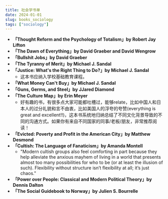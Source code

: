 ```yaml
---
title: 社会学书单
date: 2024-01-01
slug: books_sociology
tags: ["sociology"]
---
```


- **「Thought Reform and the Psychology of Totalism」by Robert Jay Lifton**
- **「The Dawn of Everything」by David Graeber and David Wengrow**
- **「Bullshit Jobs」by David Graeber** 
- **「The Tyranny of Merit」by Michael J. Sandal**
- **「Justice: What's the Right Thing to Do?」by Michael J. Sandal**
	- 这本书应纳入学校基础教育课程。
- **「What Money Can't Buy」by Michael J. Sandal**
- **「Guns, Germs, and Steel」by JJared Diamond**
- **「The Culture Map」by Erin Meyer**
	- 好有趣的书，有很多点大家可能都吐槽过，能够relate，比如中国人和日本人的过分礼貌和言不由衷，比如美国人的浮夸的夸赞(everything is great and excellent!!)，这本书系统地归纳总结了不同文化背景导致的不同的沟通方式。如果你有来自不同国家的同事/老板/朋友，非常推荐阅读！
- **「Evicted: Poverty and Profit in the American City」by Matthew Desmond**
- **「Cultish: The Language of Fanaticism」by Amanda Montell**
	- "Modern cultish groups also feel comforting in part because they help alleviate the anxious mayhem of living in a world that presents almost too many possibilities for who to be (or at least the illusion of such). Flexibility without structure isn’t flexibility at all; it’s just chaos."
- **「Power over People: Classical and Modern Political Theory」by Dennis Dalton**
- **「The Social Guidebook to Norway」by Julien S. Bourrelle**



